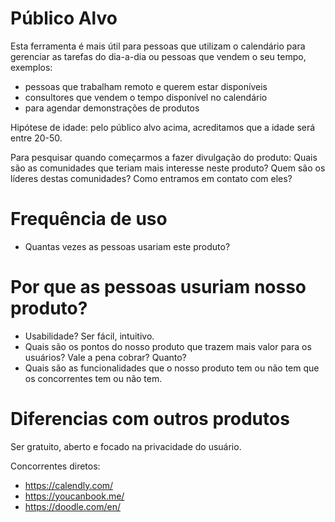 # Público Alvo

Esta ferramenta é mais útil para pessoas que utilizam o calendário para gerenciar as tarefas do dia-a-dia ou pessoas que vendem o seu tempo, exemplos:
- pessoas que trabalham remoto e querem estar disponíveis
- consultores que vendem o tempo disponível no calendário
- para agendar demonstrações de produtos

Hipótese de idade: pelo público alvo acima, acreditamos que a idade será entre 20-50.

Para pesquisar quando começarmos a fazer divulgação do produto:
Quais são as comunidades que teriam mais interesse neste produto? Quem são os líderes destas comunidades? Como entramos em contato com eles?

# Frequência de uso

- Quantas vezes as pessoas usariam este produto?

# Por que as pessoas usuriam nosso produto?

- Usabilidade? Ser fácil, intuitivo.
- Quais são os pontos do nosso produto que trazem mais valor para os usuários? Vale a pena cobrar? Quanto?
- Quais são as funcionalidades que o nosso produto tem ou não tem que os concorrentes tem ou não tem.

# Diferencias com outros produtos

Ser gratuito, aberto e focado na privacidade do usuário.

Concorrentes diretos:
- https://calendly.com/
- https://youcanbook.me/
- https://doodle.com/en/
